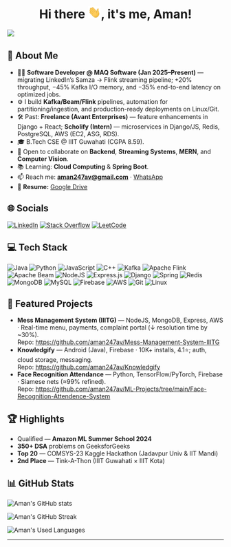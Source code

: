 <h1 align="center">Hi there <img src="https://raw.githubusercontent.com/ABSphreak/ABSphreak/master/gifs/Hi.gif" width="30px">, it's me, Aman!</h1>

[![](https://visitcount.itsvg.in/api?id=aman247av&icon=0&color=0)](https://visitcount.itsvg.in)

## 💫 About Me
- 👨‍💻 **Software Developer @ MAQ Software (Jan 2025–Present)** — migrating LinkedIn’s Samza → Flink streaming pipeline; +20% throughput, −45% Kafka I/O memory, and −35% end-to-end latency on optimized jobs.  
- ⚙️ I build **Kafka/Beam/Flink** pipelines, automation for partitioning/ingestion, and production-ready deployments on Linux/Git.
- 🛠️ Past: **Freelance (Avant Enterprises)** — feature enhancements in Django + React; **Scholify (Intern)** — microservices in Django/JS, Redis, PostgreSQL, AWS (EC2, ASG, RDS).
- 🎓 B.Tech CSE @ IIIT Guwahati (CGPA 8.59).
- 👯 Open to collaborate on **Backend**, **Streaming Systems**, **MERN**, and **Computer Vision**.
- 📚 Learning: **Cloud Computing** & **Spring Boot**.
- 📫 Reach me: **aman247av@gmail.com** · [WhatsApp](https://wa.me/917317270278)  
- 📃 **Resume:** [Google Drive](https://drive.google.com/file/d/15yFEBb_ma5ciwTex5zzVONX4UGCRQj1q/view)

## 🌐 Socials
[![LinkedIn](https://img.shields.io/badge/LinkedIn-%230077B5.svg?style=plastic&logo=linkedin&logoColor=white)](https://linkedin.com/in/aman247av)
[![Stack Overflow](https://img.shields.io/badge/-Stackoverflow-FE7A16?style=plastic&logo=stack-overflow&logoColor=white)](https://stackoverflow.com/users/24366987)
[![LeetCode](https://img.shields.io/badge/LeetCode-FFA116?style=plastic&logo=leetcode&logoColor=white)](https://leetcode.com/u/aman24av/)

## 💻 Tech Stack
![Java](https://img.shields.io/badge/java-%23ED8B00.svg?style=plastic&logo=openjdk&logoColor=white)
![Python](https://img.shields.io/badge/python-3670A0?style=plastic&logo=python&logoColor=ffdd54)
![JavaScript](https://img.shields.io/badge/javascript-%23323330.svg?style=plastic&logo=javascript&logoColor=%23F7DF1E)
![C++](https://img.shields.io/badge/c++-%2300599C.svg?style=plastic&logo=c%2B%2B&logoColor=white)
![Kafka](https://img.shields.io/badge/Kafka-231F20?style=plastic&logo=apache-kafka&logoColor=white)
![Apache Flink](https://img.shields.io/badge/Apache%20Flink-E6526F?style=plastic)
![Apache Beam](https://img.shields.io/badge/Apache%20Beam-FF6F00?style=plastic)
![NodeJS](https://img.shields.io/badge/node.js-6DA55F?style=plastic&logo=node.js&logoColor=white)
![Express.js](https://img.shields.io/badge/express.js-%23404d59.svg?style=plastic&logo=express&logoColor=%2361DAFB)
![Django](https://img.shields.io/badge/Django-092E20?style=plastic&logo=django&logoColor=white)
![Spring](https://img.shields.io/badge/spring-%236DB33F.svg?style=plastic&logo=spring&logoColor=white)
![Redis](https://img.shields.io/badge/Redis-DC382D?style=plastic&logo=redis&logoColor=white)
![MongoDB](https://img.shields.io/badge/MongoDB-%234ea94b.svg?style=plastic&logo=mongodb&logoColor=white)
![MySQL](https://img.shields.io/badge/mysql-%2300000f.svg?style=plastic&logo=mysql&logoColor=white)
![Firebase](https://img.shields.io/badge/Firebase-039BE5?style=plastic&logo=Firebase&logoColor=white)
![AWS](https://img.shields.io/badge/AWS-%23FF9900.svg?style=plastic&logo=amazon-aws&logoColor=white)
![Git](https://img.shields.io/badge/Git-fc6d26?style=plastic&logo=git&logoColor=white)
![Linux](https://img.shields.io/badge/Linux-FCC624?style=plastic&logo=linux&logoColor=black)

## 🚀 Featured Projects
- **Mess Management System (IIITG)** — NodeJS, MongoDB, Express, AWS · Real-time menu, payments, complaint portal (↓ resolution time by ~30%).  
  Repo: https://github.com/aman247av/Mess-Management-System-IIITG
- **Knowledgify** — Android (Java), Firebase · 10K+ installs, 4.1⭐; auth, cloud storage, messaging.  
  Repo: https://github.com/aman247av/Knowledgify
- **Face Recognition Attendance** — Python, TensorFlow/PyTorch, Firebase · Siamese nets (≈99% refined).  
  Repo: https://github.com/aman247av/ML-Projects/tree/main/Face-Recognition-Attendence-System

## 🏆 Highlights
- Qualified — **Amazon ML Summer School 2024**
- **350+ DSA** problems on GeeksforGeeks
- **Top 20** — COMSYS-23 Kaggle Hackathon (Jadavpur Univ & IIT Mandi)
- **2nd Place** — Tink-A-Thon (IIIT Guwahati × IIIT Kota)

## 📊 GitHub Stats
![Aman's GitHub stats](https://github-readme-stats.vercel.app/api?username=aman247av&theme=radical&show_icons=true&count_private=false&include_all_commits=true)

![Aman's GitHub Streak](https://github-readme-streak-stats.herokuapp.com?user=aman247av&theme=radical&date_format=M%20j%5B%2C%20Y%5D)

![Aman's Used Languages](https://github-readme-stats.vercel.app/api/top-langs/?username=aman247av&layout=compact&theme=tokyonight)

---

